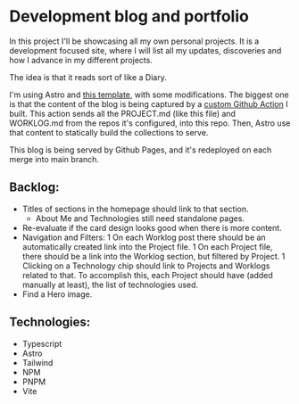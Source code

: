 # Development blog and portfolio

In this project I'll be showcasing all my own personal projects. It is
a development focused site, where I will list all my updates, discoveries
and how I advance in my different projects. 

The idea is that it reads sort of like a Diary.

I'm using Astro and [this template](https://github.com/ArnavK-09), with some modifications.
The biggest one is that the content of the blog is being captured by a [custom Github Action](https://github.com/EnzoReyes11/worklog-action)
I built. This action sends all the PROJECT.md (like this file) and WORKLOG.md from the repos it's configured, into this repo.
Then, Astro use that content to statically build the collections to serve.

This blog is being served by Github Pages, and it's redeployed on each merge into main branch.


## Backlog:

- Titles of sections in the homepage should link to that section.
  - About Me and Technologies still need standalone pages.
- Re-evaluate if the card design looks good when there is more content. 
- Navigation and Filters:
  1 On each Worklog post there should be an automatically created link into the Project file.
  1 On each Project file, there should be a link into the Worklog section, but filtered by Project.
  1 Clicking on a Technology chip should link to Projects and Worklogs related to that. To accomplish this, each Project should have (added manually at least), the list of technologies used.
- Find a Hero image.


## Technologies:
- Typescript
- Astro
- Tailwind
- NPM
- PNPM
- Vite
